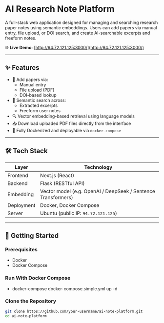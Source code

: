 # AI Research Note Platform

A full-stack web application designed for managing and searching research paper notes using semantic embeddings. Users can add papers via manual entry, file upload, or DOI search, and create AI-searchable excerpts and freeform notes.

🌐 **Live Demo**: [http://94.72.121.125:3000/](http://94.72.121.125:3000/)

---

## ✨ Features

- 📄 Add papers via:
  - Manual entry
  - File upload (PDF)
  - DOI-based lookup
- 🧠 Semantic search across:
  - Extracted excerpts
  - Freeform user notes
- 🔍 Vector embedding-based retrieval using language models
- 📥 Download uploaded PDF files directly from the interface
- 🧰 Fully Dockerized and deployable via `docker-compose`

---

## 🛠 Tech Stack

| Layer      | Technology           |
|------------|----------------------|
| Frontend   | Next.js (React)      |
| Backend    | Flask (RESTful API)  |
| Embedding  | Vector model (e.g. OpenAI / DeepSeek / Sentence Transformers) |
| Deployment | Docker, Docker Compose |
| Server     | Ubuntu (public IP: `94.72.121.125`) |

---

## 🚀 Getting Started

### Prerequisites

- Docker
- Docker Compose

### Run With Docker Compose

- docker-compose docker-compose.simple.yml up -d

### Clone the Repository

```bash
git clone https://github.com/your-username/ai-note-platform.git
cd ai-note-platform


